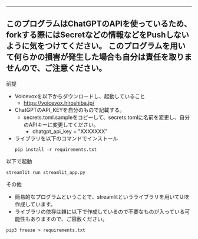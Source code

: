 ----------
このプログラムはChatGPTのAPIを使っているため、forkする際にはSecretなどの情報などをPushしないように気をつけてください。
このプログラムを用いて何らかの損害が発生した場合も自分は責任を取りませんので、ご注意ください。
----------

前提
* Voicevoxを以下からダウンロードし、起動していること
  * https://voicevox.hiroshiba.jp/
* ChatGPTのAPI_KEYを自分のもので記載する。
  * secrets.toml.sampleをコピーして、secrets.tomlに名前を変更し、自分のAPIキーに変更してください。
    * chatgpt_api_key = "XXXXXXX"
* ライブラリを以下のコマンドでインストール
  ```
  pip install -r requirements.txt
  ```

以下で起動
```
streamlit run streamlit_app.py
```

その他
* 簡易的なプログラムということで、streamlitというライブラリを用いてUIを作成しています。
* ライブラリの依存は雑に以下で作成しているので不要なものが入っている可能性もありますので、ご容赦ください。
```
pip3 freeze > requirements.txt
```